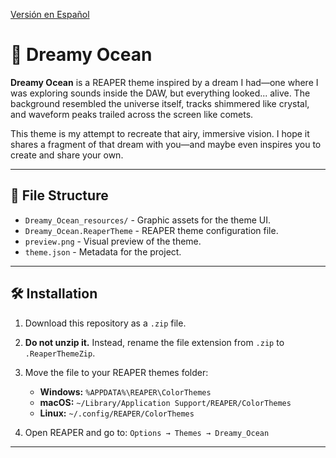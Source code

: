 <!-- language: es -->

[Versión en Español](README.md)

# 🌌 Dreamy Ocean

**Dreamy Ocean** is a REAPER theme inspired by a dream I had—one where I was exploring sounds inside the DAW, but everything looked... alive.
The background resembled the universe itself, tracks shimmered like crystal, and waveform peaks trailed across the screen like comets.

This theme is my attempt to recreate that airy, immersive vision.
I hope it shares a fragment of that dream with you—and maybe even inspires you to create and share your own.

---

## 📁 File Structure

- `Dreamy_Ocean_resources/` - Graphic assets for the theme UI.
- `Dreamy_Ocean.ReaperTheme` - REAPER theme configuration file.
- `preview.png` - Visual preview of the theme.
- `theme.json` - Metadata for the project.

---

## 🛠 Installation

1. Download this repository as a `.zip` file.
2. **Do not unzip it.** Instead, rename the file extension from `.zip` to `.ReaperThemeZip`.
3. Move the file to your REAPER themes folder:

   - **Windows:** `%APPDATA%\REAPER\ColorThemes`
   - **macOS:** `~/Library/Application Support/REAPER/ColorThemes`
   - **Linux:** `~/.config/REAPER/ColorThemes`

4. Open REAPER and go to:
   `Options → Themes → Dreamy_Ocean`

---
